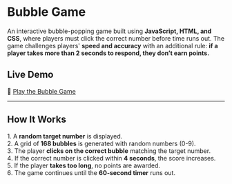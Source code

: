 #  Bubble Game  

An interactive bubble-popping game built using **JavaScript, HTML, and CSS**, where players must click the correct number before time runs out. The game challenges players' **speed and accuracy** with an additional rule: **if a player takes more than 2 seconds to respond, they don’t earn points.**

##  Live Demo  
🔗 [Play the Bubble Game]( https://shubham1io.github.io/bubble-game/)

---

##  How It Works  

1️. A **random target number** is displayed.  
2️. A grid of **168 bubbles** is generated with random numbers (0-9).  
3️. The player **clicks on the correct bubble** matching the target number.  
4️. If the correct number is clicked within **4 seconds**, the score increases.  
5️. If the player **takes too long**, no points are awarded.  
6️. The game continues until the **60-second timer** runs out.  
